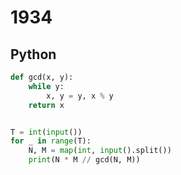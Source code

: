 # 1934

## Python

```python
def gcd(x, y):
    while y:
        x, y = y, x % y
    return x


T = int(input())
for _ in range(T):
    N, M = map(int, input().split())
    print(N * M // gcd(N, M))

```
